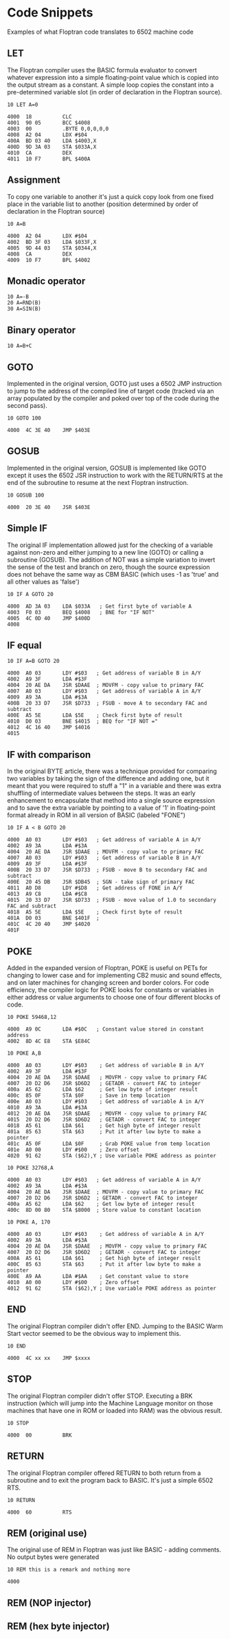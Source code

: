 # Code Snippets

Examples of what Floptran code translates to 6502 machine code

## LET
The Floptran compiler uses the BASIC formula evaluator to convert whatever expression into a simple floating-point value which is copied into the output stream as a constant.  A simple loop copies the constant into a pre-determined variable slot (in order of declaration in the Floptran source).

```
10 LET A=0

4000  18          CLC
4001  90 05       BCC $4008
4003  00          .BYTE 0,0,0,0,0
4008  A2 04       LDX #$04
400A  BD 03 40    LDA $4003,X
400D  9D 3A 03    STA $033A,X
4010  CA          DEX
4011  10 F7       BPL $400A

```

## Assignment
To copy one variable to another it's just a quick copy look from one fixed place in the variable list to another (position determined by order of declaration in the Floptran source)

```
10 A=B

4000  A2 04       LDX #$04
4002  BD 3F 03    LDA $033F,X
4005  9D 44 03    STA $0344,X
4008  CA          DEX
4009  10 F7       BPL $4002
```

## Monadic operator

```
10 A=-B
20 A=RND(B)
30 A=SIN(B)

```

## Binary operator

```
10 A=B+C

```

## GOTO
Implemented in the original version, GOTO just uses a 6502 JMP instruction to jump to the address of the compiled line of target code (tracked via an array populated by the compiler and poked over top of the code during the second pass).
```
10 GOTO 100

4000  4C 3E 40    JMP $403E
```

## GOSUB
Implemented in the original version, GOSUB is implemented like GOTO except it uses the 6502 JSR instruction to work with the RETURN/RTS at the end of the subroutine to resume at the next Floptran instruction.
```
10 GOSUB 100

4000  20 3E 40    JSR $403E
```

## Simple IF
The original IF implementation allowed just for the checking of a variable against non-zero and either jumping to a new line (GOTO) or calling a subroutine (GOSUB).  The addition of NOT was a simple variation to invert the sense of the test and branch on zero, though the source expression does not behave the same way as CBM BASIC (which uses -1 as 'true' and all other values as 'false')
```
10 IF A GOTO 20

4000  AD 3A 03    LDA $033A   ; Get first byte of variable A
4003  F0 03       BEQ $4008   ; BNE for "IF NOT"
4005  4C 0D 40    JMP $400D
4008

```

## IF equal

```
10 IF A=B GOTO 20

4000  A0 03       LDY #$03   ; Get address of variable B in A/Y
4002  A9 3F       LDA #$3F
4004  20 AE DA    JSR $DAAE  ; MOVFM - copy value to primary FAC
4007  A0 03       LDY #$03   ; Get address of variable A in A/Y
4009  A9 3A       LDA #$3A
400B  20 33 D7    JSR $D733  ; FSUB - move A to secondary FAC and subtract
400E  A5 5E       LDA $5E    ; Check first byte of result
4010  D0 03       BNE $4015  ; BEQ for "IF NOT ="
4012  4C 16 40    JMP $4016
4015
```

## IF with comparison
In the original BYTE article, there was a technique provided for comparing two variables by taking the sign of the difference and adding one, but it meant that you were required to stuff a "1" in a variable and there was extra shuffling of intermediate values between the steps.  It was an early enhancement to encapsulate that method into a single source expression and to save the extra variable by pointing to a value of '1' in floating-point format already in ROM in all version of BASIC (labeled "FONE")
```
10 IF A < B GOTO 20

4000  A0 03       LDY #$03   ; Get address of variable A in A/Y
4002  A9 3A       LDA #$3A
4004  20 AE DA    JSR $DAAE  ; MOVFM - copy value to primary FAC
4007  A0 03       LDY #$03   ; Get address of variable B in A/Y
4009  A9 3F       LDA #$3F
400B  20 33 D7    JSR $D733  ; FSUB - move B to secondary FAC and subtract
400E  20 45 DB    JSR $DB45  ; SGN - take sign of primary FAC
4011  A0 D8       LDY #$D8   ; Get address of FONE in A/Y
4013  A9 C8       LDA #$C8
4015  20 33 D7    JSR $D733  ; FSUB - move value of 1.0 to secondary FAC and subtract
4018  A5 5E       LDA $5E    ; Check first byte of result
401A  D0 03       BNE $401F  ;
401C  4C 20 40    JMP $4020
401F
```

## POKE
Added in the expanded version of Floptran, POKE is useful on PETs for changing to lower case and for implementing CB2 music and sound effects, and on later machines for changing screen and border colors.  For code efficiency, the compiler logic for POKE looks for constants or variables in either address or value arguments to choose one of four different blocks of code.

```
10 POKE 59468,12

4000  A9 0C       LDA #$0C   ; Constant value stored in constant address
4002  8D 4C E8    STA $E84C
```

```
10 POKE A,B

4000  A0 03       LDY #$03    ; Get address of variable B in A/Y
4002  A9 3F       LDA #$3F
4004  20 AE DA    JSR $DAAE   ; MOVFM - copy value to primary FAC
4007  20 D2 D6    JSR $D6D2   ; GETADR - convert FAC to integer
400a  A5 62       LDA $62     ; Get low byte of integer result
400c  85 0F       STA $0F     ; Save in temp location
400e  A0 03       LDY #$03    ; Get address of variable A in A/Y
4010  A9 3A       LDA #$3A
4012  20 AE DA    JSR $DAAE   ; MOVFM - copy value to primary FAC
4015  20 D2 D6    JSR $D6D2   ; GETADR - convert FAC to integer
4018  A5 61       LDA $61     ; Get high byte of integer result
401a  85 63       STA $63     ; Put it after low byte to make a pointer
401c  A5 0F       LDA $0F     ; Grab POKE value from temp location
401e  A0 00       LDY #$00    ; Zero offset
4020  91 62       STA ($62),Y ; Use variable POKE address as pointer
```

```
10 POKE 32768,A

4000  A0 03       LDY #$03   ; Get address of variable A in A/Y
4002  A9 3A       LDA #$3A
4004  20 AE DA    JSR $DAAE  ; MOVFM - copy value to primary FAC
4007  20 D2 D6    JSR $D6D2  ; GETADR - convert FAC to integer
400a  A5 62       LDA $62    ; Get low byte of integer result
400c  8D 00 80    STA $8000  ; Store value to constant location
```

```
10 POKE A, 170

4000  A0 03       LDY #$03    ; Get address of variable A in A/Y
4002  A9 3A       LDA #$3A
4004  20 AE DA    JSR $DAAE   ; MOVFM - copy value to primary FAC
4007  20 D2 D6    JSR $D6D2   ; GETADR - convert FAC to integer
400A  A5 61       LDA $61     ; Get high byte of integer result
400C  85 63       STA $63     ; Put it after low byte to make a pointer
400E  A9 AA       LDA #$AA    ; Get constant value to store
4010  A0 00       LDY #$00    ; Zero offset
4012  91 62       STA ($62),Y ; Use variable POKE address as pointer
```

## END
The original Floptran compiler didn't offer END.  Jumping to the BASIC Warm Start vector seemed to be the obvious way to implement this.

```
10 END

4000  4C xx xx    JMP $xxxx
```

## STOP
The original Floptran compiler didn't offer STOP.  Executing a BRK instruction (which will jump into the Machine Language monitor on those machines that have one in ROM or loaded into RAM) was the obvious result.

```
10 STOP

4000  00          BRK
```

## RETURN
The original Floptran compiler offered RETURN to both return from a subroutine and to exit the program back to BASIC.  It's just a simple 6502 RTS.

```
10 RETURN

4000  60          RTS
```

## REM (original use)
The original use of REM in Floptran was just like BASIC - adding comments.  No output bytes were generated

```
10 REM this is a remark and nothing more

4000

```

## REM (NOP injector)

## REM (hex byte injector)


